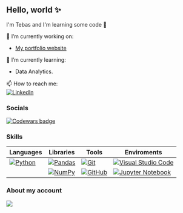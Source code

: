 <!--
**TebasMartinez/TebasMartinez** is a ✨ _special_ ✨ repository because its `README.md` (this file) appears on your GitHub profile.

Here are some ideas to get you started:

- 🔭 I’m currently working on ...
- 🌱 I’m currently learning ...
- 👯 I’m looking to collaborate on ...
- 🤔 I’m looking for help with ...
- 💬 Ask me about ...
- 📫 How to reach me: ...
- 😄 Pronouns: ...
- ⚡ Fun fact: ...
-->

## Hello, world ✨
I'm Tebas and I'm learning some code 👀

🔭 I’m currently working on:
- [My portfolio website](https://github.com/TebasMartinez/portfolio_website)


🌱 I’m currently learning:
- Data Analytics.


📫 How to reach me: \
[![LinkedIn](https://custom-icon-badges.demolab.com/badge/LinkedIn-0A66C2?logo=linkedin-white&logoColor=fff)](https://www.linkedin.com/in/tebasmartinez/)

### Socials

[![Codewars badge](https://codewars.com/users/TebasMartinez/badges/micro)](https://www.codewars.com/users/TebasMartinez)

### Skills

| Languages | Libraries | Tools | Enviroments |
|-----------|-----------|-------|-------------|
|[![Python](https://img.shields.io/badge/Python-3776AB?logo=python&logoColor=fff)](#)|[![Pandas](https://img.shields.io/badge/Pandas-150458?logo=pandas&logoColor=fff)](#)|[![Git](https://img.shields.io/badge/Git-F05032?logo=git&logoColor=fff)](#)|[![Visual Studio Code](https://custom-icon-badges.demolab.com/badge/Visual%20Studio%20Code-0078d7.svg?logo=vsc&logoColor=white)](#)|
|           |[![NumPy](https://img.shields.io/badge/NumPy-4DABCF?logo=numpy&logoColor=fff)](#)|[![GitHub](https://img.shields.io/badge/GitHub-%23121011.svg?logo=github&logoColor=white)](#)|[![Jupyter Notebook](https://img.shields.io/badge/Jupyter%20Notebook-white?logo=jupyter)](#)|

### About my account

<img align="center" src="https://github-readme-stats.vercel.app/api/top-langs/?username=TebasMartinez&layout=compact&theme=dark" width="auto"></img>
